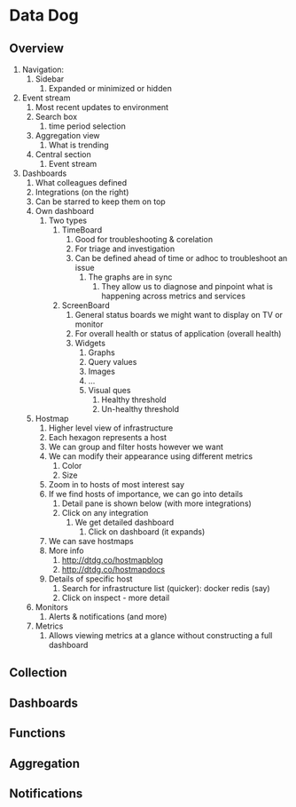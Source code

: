 # Data Dog #
## Overview ##
1. Navigation:
	1. Sidebar
		1. Expanded or minimized or hidden
2. Event stream
	1. Most recent updates to environment
	2. Search box
		1. time period selection
	3. Aggregation view
		1. What is trending
	4. Central section
		1. Event stream
3. Dashboards
	1. What colleagues defined
	2. Integrations (on the right)
	3. Can be starred to keep them on top
	4. Own dashboard
		1. Two types
			1. TimeBoard
				1. Good for troubleshooting & corelation
				2. For triage and investigation
				3. Can be defined ahead of time or adhoc to troubleshoot an issue
					1. The graphs are in sync
						1. They allow us to diagnose and pinpoint what is happening across metrics and services
			2. ScreenBoard
				1. General status boards we might want to display on TV or monitor
				2. For overall health or status of application (overall health)
				3. Widgets
					1. Graphs
					2. Query values
					3. Images
					4. ...
					5. Visual ques
						1. Healthy threshold
						2. Un-healthy threshold
	5. Hostmap
		1. Higher level view of infrastructure
		2. Each hexagon represents a host
		3. We can group and filter hosts however we want
		4. We can modify their appearance using different metrics
			1. Color
			2. Size
		5. Zoom in to hosts of most interest say
		6. If we find hosts of importance, we can go into details
			1. Detail pane is shown below (with more integrations)
			2. Click on any integration
				1. We get detailed dashboard
					1. Click on dashboard (it expands)
		7. We can save hostmaps
		8. More info
			1. http://dtdg.co/hostmapblog
			2. http://dtdg.co/hostmapdocs
		9. Details of specific host
			1. Search for infrastructure list (quicker): docker redis (say)
			2. Click on inspect - more detail
	6. Monitors
		1. Alerts & notifications (and more)
	7. Metrics
		1. Allows viewing metrics at a glance without constructing a full dashboard

## Collection ##
## Dashboards ##
## Functions ##
## Aggregation ##
## Notifications ##